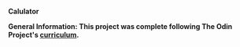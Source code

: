 <b>Calulator<b>

General Information: 
This project was complete following The Odin Project's [curriculum](https://www.theodinproject.com/courses/web-development-101/lessons/calculator).